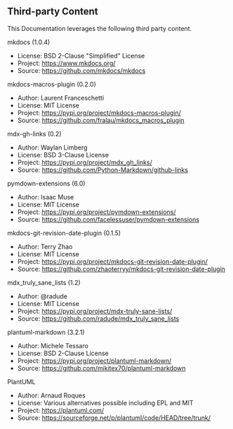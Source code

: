 ## Third-party Content

This Documentation leverages the following third party content.

mkdocs (1.0.4)
* License: BSD 2-Clause "Simplified" License
* Project: https://www.mkdocs.org/
* Source: https://github.com/mkdocs/mkdocs

mkdocs-macros-plugin (0.2.0)
* Author: Laurent Franceschetti
* License: MIT License
* Project: https://pypi.org/project/mkdocs-macros-plugin/
* Source: https://github.com/fralau/mkdocs_macros_plugin

mdx-gh-links (0.2)
* Author: Waylan Limberg
* License: BSD 3-Clause License
* Project: https://pypi.org/project/mdx_gh_links/
* Source: https://github.com/Python-Markdown/github-links

pymdown-extensions (6.0)
* Author: Isaac Muse
* License: MIT License
* Project: https://pypi.org/project/pymdown-extensions/
* Source: https://github.com/facelessuser/pymdown-extensions

mkdocs-git-revision-date-plugin (0.1.5)
* Author: Terry Zhao
* License: MIT License
* Project: https://pypi.org/project/mkdocs-git-revision-date-plugin/
* Source: https://github.com/zhaoterryy/mkdocs-git-revision-date-plugin

mdx_truly_sane_lists (1.2)
* Author: @radude
* License: MIT License
* Project: https://pypi.org/project/mdx-truly-sane-lists/
* Source: https://github.com/radude/mdx_truly_sane_lists

plantuml-markdown (3.2.1)
* Author: Michele Tessaro
* License: BSD 2-Clause License
* Project: https://pypi.org/project/plantuml-markdown/
* Source: https://github.com/mikitex70/plantuml-markdown

PlantUML
* Author: Arnaud Roques
* License: Various alternatives possible including EPL and MIT
* Project: https://plantuml.com/
* Source: https://sourceforge.net/p/plantuml/code/HEAD/tree/trunk/